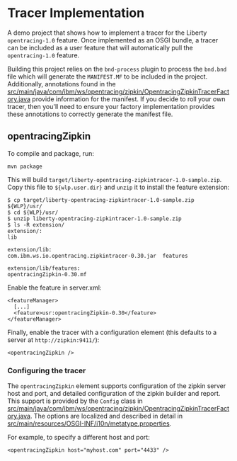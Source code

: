 # Tracer Implementation

A demo project that shows how to implement a tracer for the Liberty `opentracing-1.0` feature.
Once implemented as an OSGI bundle, a tracer can be included as a user feature that will automatically
pull the `opentracing-1.0` feature. 

Building this project relies on the `bnd-process` plugin to process the `bnd.bnd` file which will generate
the `MANIFEST.MF` to be included in the project. Additionally, annotations found in the [src/main/java/com/ibm/ws/opentracing/zipkin/OpentracingZipkinTracerFactory.java](src/main/java/com/ibm/ws/opentracing/zipkin/OpentracingZipkinTracerFactory.java)
provide information for the manifest. If you decide to roll your own tracer, then you'll need to ensure your factory
implementation provides these annotations to correctly generate the manifest file.

## opentracingZipkin

To compile and package, run:

    mvn package

This will build `target/liberty-opentracing-zipkintracer-1.0-sample.zip`. Copy this file to `${wlp.user.dir}`
and `unzip` it to install the feature extension:

    $ cp target/liberty-opentracing-zipkintracer-1.0-sample.zip ${WLP}/usr/
    $ cd ${WLP}/usr/
    $ unzip liberty-opentracing-zipkintracer-1.0-sample.zip
    $ ls -R extension/
    extension/:
    lib
    
    extension/lib:
    com.ibm.ws.io.opentracing.zipkintracer-0.30.jar  features
    
    extension/lib/features:
    opentracingZipkin-0.30.mf

Enable the feature in server.xml:

    <featureManager>
      [...]
      <feature>usr:opentracingZipkin-0.30</feature>
    </featureManager>

Finally, enable the tracer with a configuration element (this defaults to a server at `http://zipkin:9411/`):

    <opentracingZipkin />

### Configuring the tracer

The `opentracingZipkin` element supports configuration of the zipkin server host and port,
and detailed configuration of the zipkin builder and report. This support is provided by
the `Config` class in [src/main/java/com/ibm/ws/opentracing/zipkin/OpentracingZipkinTracerFactory.java](src/main/java/com/ibm/ws/opentracing/zipkin/OpentracingZipkinTracerFactory.java).
The options are localized and described in detail in [src/main/resources/OSGI-INF/i10n/metatype.properties](src/main/resources/OSGI-INF/i10n/metatype.properties).

For example, to specify a different host and port:

    <opentracingZipkin host="myhost.com" port="4433" />
